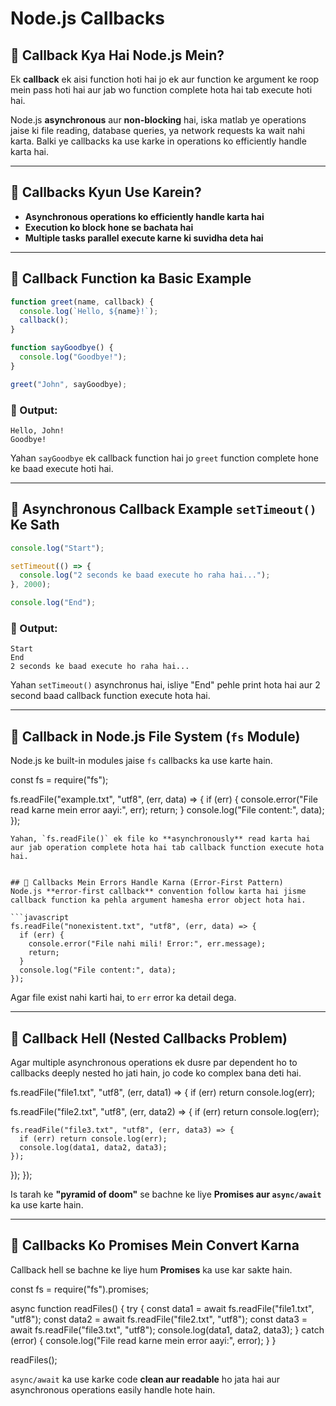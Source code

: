 
# Node.js Callbacks

## 📌 Callback Kya Hai Node.js Mein?
Ek **callback** ek aisi function hoti hai jo ek aur function ke argument ke roop mein pass hoti hai aur jab wo function complete hota hai tab execute hoti hai.

Node.js **asynchronous** aur **non-blocking** hai, iska matlab ye operations jaise ki file reading, database queries, ya network requests ka wait nahi karta. Balki ye callbacks ka use karke in operations ko efficiently handle karta hai.

---

## 📌 Callbacks Kyun Use Karein?
- **Asynchronous operations ko efficiently handle karta hai**
- **Execution ko block hone se bachata hai**
- **Multiple tasks parallel execute karne ki suvidha deta hai**

---

## 📌 Callback Function ka Basic Example
```javascript
function greet(name, callback) {
  console.log(`Hello, ${name}!`);
  callback();
}

function sayGoodbye() {
  console.log("Goodbye!");
}

greet("John", sayGoodbye);
```
### 🔹 Output:
```
Hello, John!
Goodbye!
```
Yahan `sayGoodbye` ek callback function hai jo `greet` function complete hone ke baad execute hoti hai.

---

## 📌 Asynchronous Callback Example `setTimeout()` Ke Sath
```javascript
console.log("Start");

setTimeout(() => {
  console.log("2 seconds ke baad execute ho raha hai...");
}, 2000);

console.log("End");
```
### 🔹 Output:
```
Start
End
2 seconds ke baad execute ho raha hai...
```
Yahan `setTimeout()` asynchronus hai, isliye "End" pehle print hota hai aur 2 second baad callback function execute hota hai.

---

## 📌 Callback in Node.js File System (`fs` Module)
Node.js ke built-in modules jaise `fs` callbacks ka use karte hain.

const fs = require("fs");

fs.readFile("example.txt", "utf8", (err, data) => {
  if (err) {
    console.error("File read karne mein error aayi:", err);
    return;
  }
  console.log("File content:", data);
});
```
Yahan, `fs.readFile()` ek file ko **asynchronously** read karta hai aur jab operation complete hota hai tab callback function execute hota hai.


## 📌 Callbacks Mein Errors Handle Karna (Error-First Pattern)
Node.js **error-first callback** convention follow karta hai jisme callback function ka pehla argument hamesha error object hota hai.

```javascript
fs.readFile("nonexistent.txt", "utf8", (err, data) => {
  if (err) {
    console.error("File nahi mili! Error:", err.message);
    return;
  }
  console.log("File content:", data);
});
```
Agar file exist nahi karti hai, to `err` error ka detail dega.

---

## 📌 Callback Hell (Nested Callbacks Problem)
Agar multiple asynchronous operations ek dusre par dependent ho to callbacks deeply nested ho jati hain, jo code ko complex bana deti hai.

fs.readFile("file1.txt", "utf8", (err, data1) => {
  if (err) return console.log(err);
  
  fs.readFile("file2.txt", "utf8", (err, data2) => {
    if (err) return console.log(err);
    
    fs.readFile("file3.txt", "utf8", (err, data3) => {
      if (err) return console.log(err);
      console.log(data1, data2, data3);
    });
  });
});

Is tarah ke **"pyramid of doom"** se bachne ke liye **Promises aur `async/await`** ka use karte hain.

---

## 📌 Callbacks Ko Promises Mein Convert Karna
Callback hell se bachne ke liye hum **Promises** ka use kar sakte hain.


const fs = require("fs").promises;

async function readFiles() {
  try {
    const data1 = await fs.readFile("file1.txt", "utf8");
    const data2 = await fs.readFile("file2.txt", "utf8");
    const data3 = await fs.readFile("file3.txt", "utf8");
    console.log(data1, data2, data3);
  } catch (error) {
    console.log("File read karne mein error aayi:", error);
  }
}

readFiles();

`async/await` ka use karke code **clean aur readable** ho jata hai aur asynchronous operations easily handle hote hain.


